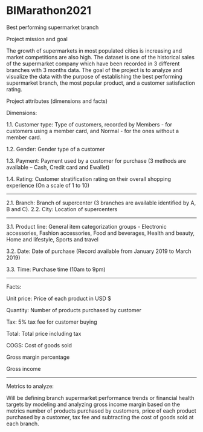 # BIMarathon2021

Best performing supermarket branch

Project mission and goal

The growth of supermarkets in most populated cities is increasing and market competitions are also high. The dataset is one of the historical sales of the supermarket company which have been recorded in 3 different branches with 3 months data. 
The goal of the project is to analyze and visualize the data with the purpose of establishing the best performing supermarket branch, the most popular product, and a customer satisfaction rating.

Project attributes (dimensions and facts)

Dimensions: 

1.1.	Customer type: Type of customers, recorded by Members - for customers using a member card, and Normal - for the ones without a member card.

1.2.	Gender: Gender type of a customer

1.3.	Payment: Payment used by a customer for purchase (3 methods are available – Cash, Credit card and Ewallet)

1.4.	Rating: Customer stratification rating on their overall shopping experience (On a scale of 1 to 10)


****************************************************************************************

2.1. Branch: Branch of supercenter (3 branches are available identified by A, B and C).
2.2. City: Location of supercenters

***************************************************************************************

3.1.  Product line: General item categorization groups - Electronic accessories, Fashion accessories, Food and beverages, Health and beauty, Home and lifestyle, Sports and travel

3.2. Date: Date of purchase (Record available from January 2019 to March 2019)

3.3. Time: Purchase time (10am to 9pm)

********************************************************************************

Facts: 

Unit price: Price of each product in USD $

Quantity: Number of products purchased by customer

Tax: 5% tax fee for customer buying

Total: Total price including tax

COGS: Cost of goods sold

Gross margin percentage

Gross income

************************************************************************************
Metrics to analyze:

Will be defining branch supermarket performance trends or financial health targets by modeling and analyzing gross income margin based on the metrics number of products purchased by customers, price of each product purchased by a customer, tax fee and subtracting the cost of goods sold at each branch.
